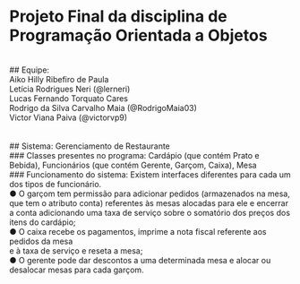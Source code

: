 # Projeto Final da disciplina de Programação Orientada a Objetos 
<br/>
## Equipe:<br/>
Aiko Hilly Ribefiro de Paula <br/>
Letícia Rodrigues Neri (@lerneri)<br/>
Lucas Fernando Torquato Cares <br/>
Rodrigo da Silva Carvalho Maia (@RodrigoMaia03)<br/>
Victor Viana Paiva (@victorvp9)<br/>
<br/>
<br/>
## Sistema: Gerenciamento de Restaurante
<br/>
### Classes presentes no programa: Cardápio (que contém Prato e Bebida), Funcionários
(que contém Gerente, Garçom, Caixa), Mesa
<br/>
### Funcionamento do sistema: Existem interfaces diferentes para cada um dos tipos de
funcionário.<br/>
● O garçom tem permissão para adicionar pedidos (armazenados na mesa, que tem o
atributo conta) referentes às mesas alocadas para ele e encerrar a conta
adicionando uma taxa de serviço sobre o somatório dos preços dos itens do
cardápio;<br/>
● O caixa recebe os pagamentos, imprime a nota fiscal referente aos pedidos da mesa<br/>
e à taxa de serviço e reseta a mesa;<br/>
● O gerente pode dar descontos a uma determinada mesa e alocar ou desalocar
mesas para cada garçom.<br/>
